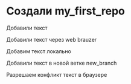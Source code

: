 ﻿# Создали my_first_repo

Добавили текст

Добавили текст через web brauzer

Добавим текст локально

Добавили текст в новой ветке new_branch

Разрешаем конфликт текст в браузере

